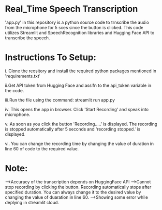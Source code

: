 # Real_Time Speech Transcription

'app.py' in this repository is a python source code to trnscribe the audio from the microphone for 5 sces since the button is clicked. This code utilizes Streamlit and SpeechRecognition libraries and Hugging Face API to transcribe the speech.

# Instructions To Setup:

i. Clone the reository and install the required python packages mentioned in 'requirements.txt'

ii.Get API token from Hugging Face and assifn to the api_token variable in the code.

iii.Run the file using the command:
streamlit run app.py

iv. This opens the app in browser. Click 'Start Recording' and speak into microphone.

v. As soon as you click the button 'Recording.....' is displayed. The recording is stopped automatically after 5 seconds and 'recording stopped.' is displayed.

vi. You can change the recording time by changing the value of duration in line 60 of code to the required value.

# Note:

-->Accuracy of the transcription depends on HuggingFace API
-->Cannot stop recording by clicking the button. Recording automatically stops after specified duration. You can always change it to the desired value by changing the value of duaration in line 60.
-->Showing some error while deplying in streamlit cloud.
